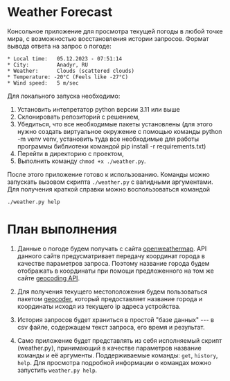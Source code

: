 # Weather Forecast

Консольное приложение для просмотра текущей погоды в любой точке мира, с возможностью восстановления истории запросов. Формат вывода ответа на запрос о погоде:
```
* Local time:   05.12.2023 - 07:51:14
* City:         Anadyr, RU
* Weather:      Clouds (scattered clouds)
* Temperature: -20°C (Feels like -27°C)
* Wind speed:   5 m/sec
```
Для локального запуска необходимо:

1. Установить интепретатор python версии 3.11 или выше
2. Склонировать репозиторий с решением,
3. Убедиться, что все необходимые пакеты установлены (для этого нужно создать виртуальное окружение с помощью команды python -m venv venv, установить туда все необходимые для работы программы библиотеки командой  pip install -r requirements.txt)
4. Перейти в директорию с проектом,
5. Выполнить команду `chmod +x ./weather.py`.

После этого приложение готово к использованию. Команды можно запускать вызовом скрипта `./weather.py` с валидными аргументами. Для получения краткой справки можно воспользоваться командой
```
./weather.py help
```


# План выполнения

1. Данные о погоде будем получать с сайта [openweathermap](https://openweathermap.org/current). API данного сайтв предусматривает передачу координат города в качестве параметров запроса. Поэтому название города будем отображать в координаты при помощи предложенного на том же сайте [geocoding API](https://openweathermap.org/api/geocoding-api).

2. Для получения текущего местоположения будем пользоваться пакетом [geocoder](https://geocoder.readthedocs.io/), который предоставляет название города и координаты исходя из текущего ip адреса устройства.

3. История запросов будет храниться в простой "базе данных" --- в csv файле, содержащем текст запроса, его время и результат.

4. Само приложение будет представлять из себя исполняемый скрипт (weather.py), принимающий в качестве параметров название команды и её аргументы. Поддерживаемые команды: `get`, `history`, `help`. Для просмотра подробной информации о командах можно запустить `weather.py help`.

